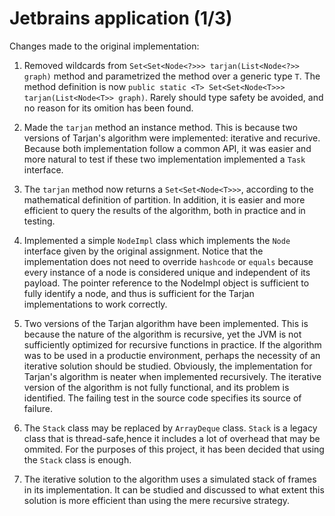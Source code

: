 

# Jetbrains application (1/3)

Changes made to the original implementation: 

1. Removed wildcards from `Set<Set<Node<?>>> tarjan(List<Node<?>> graph)` method and parametrized the method over a generic type `T`. The method definition is now `public static <T> Set<Set<Node<T>>> tarjan(List<Node<T>> graph)`. Rarely should type safety be avoided, and no reason for its omition has been found. 

2. Made the `tarjan` method an instance method. This is because two versions of Tarjan's algorithm were implemented: iterative and recurive. Because both implementation follow a common API, it was easier and more natural to test if these two implementation implemented a `Task` interface. 

3. The `tarjan` method now returns a `Set<Set<Node<T>>>`, according to the mathematical definition of partition. In addition, it is easier and more efficient to query the results of the algorithm, both in practice and in testing. 

4. Implemented a simple `NodeImpl` class which implements the `Node` interface given by the original assignment. Notice that the implementation does not need to override `hashcode` or `equals` because every instance of a node is considered unique and independent of its payload. The pointer reference to the NodeImpl object is sufficient to fully identify a node, and thus is sufficient for the Tarjan implementations to work correctly. 

5. Two versions of the Tarjan algorithm have been implemented. This is because the nature of the algorithm is recursive, yet the JVM is not sufficiently optimized for recursive functions in practice. If the algorithm was to be used in a productie environment, perhaps the necessity of an iterative solution should be studied. Obviously, the implementation for Tarjan's algorithm is neater when implemented recursively. The iterative version of the algorithm is not fully functional, and its problem is identified. The failing test in the source code specifies its source of failure. 

6. The `Stack` class may be replaced by `ArrayDeque` class. `Stack` is a legacy class that is thread-safe,hence it includes a lot of overhead that may be ommited. For the purposes of this project, it has been decided that using the `Stack` class is enough. 

7. The iterative solution to the algorithm uses a simulated stack of frames in its implementation. It can be studied and discussed to what extent this solution is more efficient than using the mere recursive strategy. 
